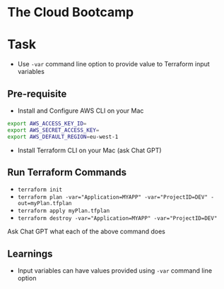 # The Cloud Bootcamp

# Task

- Use `-var` command line option to provide value to Terraform input variables

## Pre-requisite

- Install and Configure AWS CLI on your Mac

```sh
export AWS_ACCESS_KEY_ID=
export AWS_SECRET_ACCESS_KEY=
export AWS_DEFAULT_REGION=eu-west-1
```

- Install Terraform CLI on your Mac (ask Chat GPT)

## Run Terraform Commands

- `terraform init`
- `terraform plan -var="Application=MYAPP" -var="ProjectID=DEV" -out=myPlan.tfplan`
- `terraform apply myPlan.tfplan`
- `terraform destroy -var="Application=MYAPP" -var="ProjectID=DEV"`

Ask Chat GPT what each of the above command does

## Learnings

- Input variables can have values provided using `-var` command line option
